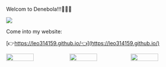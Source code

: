 Welcom to Denebola!!!🥳🥳🥳


![](https://www.star-facts.com/wp-content/uploads/2020/04/Denebola-and-Zavijava.jpg?189db0&189db0)


Come into my website:

[👉https://leo314159.github.io/👈](https://leo314159.github.io/)


<div style="display:flex">
 <img src='https://github-readme-stats.vercel.app/api?username=leo314159&show_icons=true&&theme=dark=nord' width=45% align="left" />
 <img src='https://github-readme-stats.vercel.app/api/top-langs/?username=leo314159' width=45% align="right"/>
 <img src='https://github-readme-stats.vercel.app/api/pin/?username=leo314159&repo=leo314159.github.io&&theme=highcontrast' width=45% align="left" href="https://github.com/leo314159/leo314159.github.io" />
</div>

